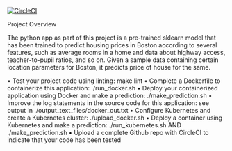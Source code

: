 [![CircleCI](https://dl.circleci.com/status-badge/img/gh/mainwap/DevOps_Microservices/tree/master.svg?style=svg)](https://dl.circleci.com/status-badge/redirect/gh/mainwap/DevOps_Microservices/tree/master)

Project Overview

The python app as part of this project is a pre-trained sklearn model that has been trained to predict housing prices in Boston according to several features, such as average rooms in a home and data about highway access, teacher-to-pupil ratios, and so on.
Given a sample data containing certain location parameters for Boston, it predicts price of house for the same.

•	Test your project code using linting: make lint
•	Complete a Dockerfile to containerize this application: ./run_docker.sh
•	Deploy your containerized application using Docker and make a prediction: ./make_prediction.sh
•	Improve the log statements in the source code for this application: see output in ./output_text_files/docker_out.txt
•	Configure Kubernetes and create a Kubernetes cluster: ./upload_docker.sh
•	Deploy a container using Kubernetes and make a prediction: ./run_kubernetes.sh AND ./make_prediction.sh
•	Upload a complete Github repo with CircleCI to indicate that your code has been tested
